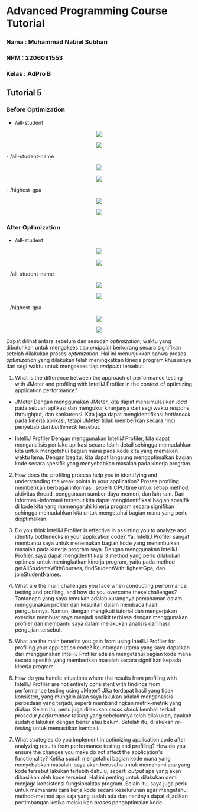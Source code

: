 # Advanced Programming Course Tutorial

### Nama   : Muhammad Nabiel Subhan
### NPM    : 2206081553
### Kelas  : AdPro B

## Tutorial 5

### Before Optimization
- /all-student
<p align="center">
  <img src="src\main\resources\static\images\before-all-student.png" />
</p>
<p align="center">
  <img src="src\main\resources\static\images\before-testresults1.png" />
</p>
- /all-student-name
<p align="center">
  <img src="src\main\resources\static\images\before-all-student-name.png" />
</p>
<p align="center">
  <img src="src\main\resources\static\images\before-testresults2.png" />
</p>
- /highest-gpa
<p align="center">
  <img src="src\main\resources\static\images\before-highest-gpa.png" />
</p>
<p align="center">
  <img src="src\main\resources\static\images\before-testresults3.png" />
</p>

### After Optimization
- /all-student
<p align="center">
  <img src="src\main\resources\static\images\after-all-student.png" />
</p>
<p align="center">
  <img src="src\main\resources\static\images\after-testresults1.png" />
</p>
- /all-student-name
<p align="center">
  <img src="src\main\resources\static\images\after-all-student-name.png" />
</p>
<p align="center">
  <img src="src\main\resources\static\images\after-testresults2.png" />
</p>
- /highest-gpa
<p align="center">
  <img src="src\main\resources\static\images\after-highest-gpa.png" />
</p>
<p align="center">
  <img src="src\main\resources\static\images\after-testresults3.png" />
</p>

Dapat dilihat antara sebelum dan sesudah *optimization*, waktu yang dibutuhkan untuk mengakses tiap *endpoint* berkurang secara signifikan setelah dilakukan proses *optimization*. Hal ini menunjukkan bahwa proses *optimization* yang dilakukan telah meningkatkan kinerja program khususnya dari segi waktu untuk mengakses tiap *endpoint* tersebut.

1. What is the difference between the approach of performance testing with JMeter and profiling with IntelliJ Profiler in the context of optimizing application performance?
  - JMeter
    Dengan menggunakan JMeter, kita dapat mensimulasikan *load* pada sebuah aplikasi dan mengukur kinerjanya dari segi waktu respons, throughput, dan konkurensi. Kita juga dapat mengidentifikasi *bottleneck* pada kinerja aplikasi, tetapi JMeter tidak memberikan secara rinci penyebab dari *bottleneck* tersebut.

   - IntelliJ Profiler
     Dengan menggunakan IntelliJ Profiler, kita dapat menganalisis perilaku aplikasi secara lebih detail sehingga memudahkan kita untuk mengetahui bagian mana pada kode kita yang memakan waktu lama. Dengan begitu, kita dapat langsung mengoptimalkan bagian kode secara spesifik yang menyebabkan masalah pada kinerja program.

2. How does the profiling process help you in identifying and understanding the weak points in your application?
   Proses profiling memberikan berbagai informasi, seperti CPU time untuk setiap method, aktivitas thread, penggunaan sumber daya memori, dan lain-lain. Dari informasi-informasi tersebut kita dapat mengidentifikasi bagian spesifik di kode kita yang memengaruhi kinerja program secara signifikan sehingga memudahkan kita untuk mengetahui bagian mana yang perlu dioptimalkan.

3. Do you think IntelliJ Profiler is effective in assisting you to analyze and identify bottlenecks in your application code?
   Ya, IntelliJ Profiler sangat membantu saya untuk menemukan bagian kode yang menimbulkan masalah pada kinerja program saya. Dengan menggunakan IntelliJ Profiler, saya dapat mengidentifikasi 3 method yang perlu dilakukan optimasi untuk meningkatkan kinerja program, yaitu pada method getAllStudentsWithCourses, findStudentWithHighestGpa, dan joinStudentNames.

4. What are the main challenges you face when conducting performance testing and profiling, and how do you overcome these challenges?
   Tantangan yang saya temukan adalah kurangnya pemahaman dalam menggunakan profiler dan kesulitan dalam membaca hasil pengujiannya. Namun, dengan mengikuti tutorial dan mengerjakan exercise membuat saya menjadi sedikit terbiasa dengan menggunakan profiler dan membantu saya dalam melakukan analisis dari hasil pengujian tersebut.

5. What are the main benefits you gain from using IntelliJ Profiler for profiling your application code?
   Keuntungan utama yang saya dapatkan dari menggunakan IntelliJ Profiler adalah mengetahui bagian kode mana secara spesifik yang memberikan masalah secara signifikan kepada kinerja program.

6. How do you handle situations where the results from profiling with IntelliJ Profiler are not entirely consistent with findings from performance testing using JMeter?
   Jika terdapat hasil yang tidak konsisten, yang mungkin akan saya lakukan adalah menganalisis perbedaan yang terjadi, seperti membandingkan metrik-metrik yang diukur. Selain itu, perlu juga dilakukan *cross check* kembali terkait prosedur *performance testing* yang sebelumnya telah dilakukan, apakah sudah dilakukan dengan benar atau belum. Setelah itu, dilakukan *re-testing* untuk memastikan kembali.

7. What strategies do you implement in optimizing application code after analyzing results from performance testing and profiling? How do you ensure the changes you make do not affect the application's functionality?
   Ketika sudah mengetahui bagian kode mana yang menyebabkan masalah, saya akan berusaha untuk memahami apa yang kode tersebut lakukan terlebih dahulu, seperti *output* apa yang akan dihasilkan oleh kode tersebut. Hal ini penting untuk dilakukan demi menjaga konsistensi fungsionalitas program. Selain itu, saya juga perlu untuk memahami cara kerja kode secara keseluruhan agar mengetahui method-method apa saja yang sudah ada dan nantinya dapat dijadikan pertimbangan ketika melakukan proses pengoptimalan kode.
  
